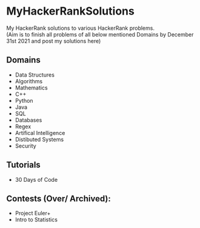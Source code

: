 # MyHackerRankSolutions
My HackerRank solutions to various HackerRank problems.  
(Aim is to finish all problems of all below mentioned Domains by December 31st 2021 and post my solutions here)

## Domains
* Data Structures
* Algorithms
* Mathematics
* C++
* Python
* Java
* SQL
* Databases
* Regex
* Artifical Intelligence
* Distibuted Systems
* Security

## Tutorials
* 30 Days of Code

## Contests (Over/ Archived):
* Project Euler+
* Intro to Statistics
